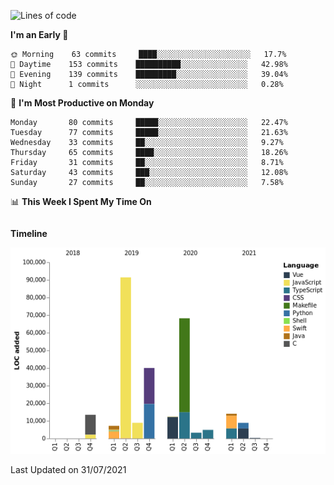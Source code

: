 <!--START_SECTION:waka-->
![Lines of code](https://img.shields.io/badge/From%20Hello%20World%20I%27ve%20Written-273236%20lines%20of%20code-blue)

**I'm an Early 🐤** 

```text
🌞 Morning    63 commits     ████░░░░░░░░░░░░░░░░░░░░░   17.7% 
🌆 Daytime    153 commits    ██████████░░░░░░░░░░░░░░░   42.98% 
🌃 Evening    139 commits    █████████░░░░░░░░░░░░░░░░   39.04% 
🌙 Night      1 commits      ░░░░░░░░░░░░░░░░░░░░░░░░░   0.28%

```
📅 **I'm Most Productive on Monday** 

```text
Monday       80 commits     █████░░░░░░░░░░░░░░░░░░░░   22.47% 
Tuesday      77 commits     █████░░░░░░░░░░░░░░░░░░░░   21.63% 
Wednesday    33 commits     ██░░░░░░░░░░░░░░░░░░░░░░░   9.27% 
Thursday     65 commits     ████░░░░░░░░░░░░░░░░░░░░░   18.26% 
Friday       31 commits     ██░░░░░░░░░░░░░░░░░░░░░░░   8.71% 
Saturday     43 commits     ███░░░░░░░░░░░░░░░░░░░░░░   12.08% 
Sunday       27 commits     ██░░░░░░░░░░░░░░░░░░░░░░░   7.58%

```


📊 **This Week I Spent My Time On** 

```text
```

**Timeline**

![Chart not found](https://raw.githubusercontent.com/johann-lr/johann-lr/master/charts/bar_graph.png) 


 Last Updated on 31/07/2021
<!--END_SECTION:waka-->
